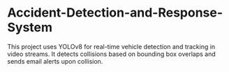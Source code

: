 # Accident-Detection-and-Response-System
This project uses YOLOv8 for real-time vehicle detection and tracking in video streams. It detects collisions based on bounding box overlaps and sends email alerts upon collision.

